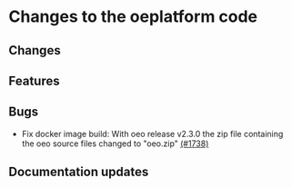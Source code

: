 <!--
SPDX-FileCopyrightText: 2025 Jonas Huber <https://github.com/jh-RLI> © Reiner Lemoine Institut

SPDX-License-Identifier: CC0-1.0
-->

# Changes to the oeplatform code

## Changes

## Features

## Bugs

- Fix docker image build: With oeo release v2.3.0 the zip file containing the
  oeo source files changed to "oeo.zip"
  [(#1738)](https://github.com/OpenEnergyPlatform/oeplatform/pull/1738)

## Documentation updates
